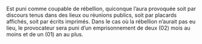 Est puni comme coupable de rébellion, quiconque l’aura provoquée soit par discours tenus dans des lieux ou réunions publics, soit par placards affichés, soit par écrits imprimés.
Dans le cas où la rébellion n’aurait pas eu lieu, le provocateur sera puni d’un emprisonnement de deux (02) mois au moins et de un (01) an au plus.